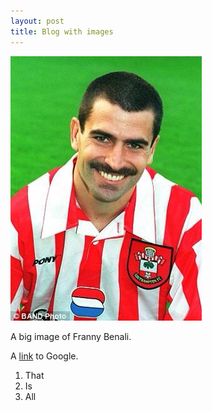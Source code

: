 ```yaml
---
layout: post
title: Blog with images
---
```


![benali](https://raw.githubusercontent.com/szfh/szfh.github.io/master/images/benali.jpg)

A big image of Franny Benali.

A [link](http://google.co.uk) to Google.

1. That
1. Is
1. All
